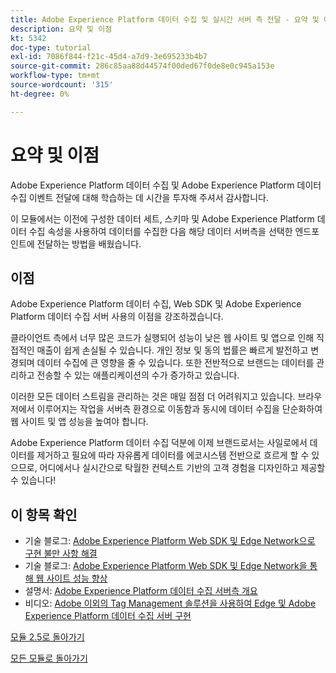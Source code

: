 ```yaml
---
title: Adobe Experience Platform 데이터 수집 및 실시간 서버 측 전달 - 요약 및 이점
description: 요약 및 이점
kt: 5342
doc-type: tutorial
exl-id: 7086f844-f21c-45d4-a7d9-3e695233b4b7
source-git-commit: 286c85aa88d44574f00ded67f0de8e0c945a153e
workflow-type: tm+mt
source-wordcount: '315'
ht-degree: 0%

---
```


# 요약 및 이점

Adobe Experience Platform 데이터 수집 및 Adobe Experience Platform 데이터 수집 이벤트 전달에 대해 학습하는 데 시간을 투자해 주셔서 감사합니다.

이 모듈에서는 이전에 구성한 데이터 세트, 스키마 및 Adobe Experience Platform 데이터 수집 속성을 사용하여 데이터를 수집한 다음 해당 데이터 서버측을 선택한 엔드포인트에 전달하는 방법을 배웠습니다.

## 이점

Adobe Experience Platform 데이터 수집, Web SDK 및 Adobe Experience Platform 데이터 수집 서버 사용의 이점을 강조하겠습니다.

클라이언트 측에서 너무 많은 코드가 실행되어 성능이 낮은 웹 사이트 및 앱으로 인해 직접적인 매출이 쉽게 손실될 수 있습니다. 개인 정보 및 동의 법률은 빠르게 발전하고 변경되며 데이터 수집에 큰 영향을 줄 수 있습니다. 또한 전반적으로 브랜드는 데이터를 관리하고 전송할 수 있는 애플리케이션의 수가 증가하고 있습니다.

이러한 모든 데이터 스트림을 관리하는 것은 매일 점점 더 어려워지고 있습니다. 브라우저에서 이루어지는 작업을 서버측 환경으로 이동함과 동시에 데이터 수집을 단순화하여 웹 사이트 및 앱 성능을 높여야 합니다.

Adobe Experience Platform 데이터 수집 덕분에 이제 브랜드로서는 사일로에서 데이터를 제거하고 필요에 따라 자유롭게 데이터를 에코시스템 전반으로 흐르게 할 수 있으므로, 어디에서나 실시간으로 탁월한 컨텍스트 기반의 고객 경험을 디자인하고 제공할 수 있습니다!

## 이 항목 확인

- 기술 블로그: [Adobe Experience Platform Web SDK 및 Edge Network으로 구현 불만 사항 해결](https://medium.com/adobetech/solving-implementation-pain-points-with-adobe-experience-platform-web-sdk-and-edge-network-880b635e6819)
- 기술 블로그: [Adobe Experience Platform Web SDK 및 Edge Network을 통해 웹 사이트 성능 향상](https://medium.com/adobetech/boosting-website-performance-with-adobe-experience-platform-web-sdk-and-edge-network-329fcf70fdf9)
- 설명서: [Adobe Experience Platform 데이터 수집 서버측 개요](https://experienceleague.adobe.com/docs/experience-platform/tags/event-forwarding/overview.html?lang=en#server-side-info)
- 비디오: [Adobe 이외의 Tag Management 솔루션을 사용하여 Edge 및 Adobe Experience Platform 데이터 수집 서버 구현](https://video.tv.adobe.com/v/331986?quality=12&learn=on&enablevpops)

[모듈 2.5로 돌아가기](./aep-data-collection-ssf.md)

[모든 모듈로 돌아가기](./../../../overview.md)
